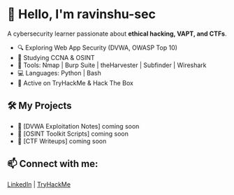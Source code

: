 # 👋 Hello, I'm ravinshu-sec

A cybersecurity learner passionate about **ethical hacking, VAPT, and CTFs**.

- 🔍 Exploring Web App Security (DVWA, OWASP Top 10)
- 🧠 Studying CCNA & OSINT
- 🧰 Tools: Nmap | Burp Suite | theHarvester | Subfinder | Wireshark
- 💻 Languages: Python | Bash
- 🚩 Active on TryHackMe & Hack The Box

## 🛠 My Projects
- 🔗 [DVWA Exploitation Notes] coming soon
- 🔗 [OSINT Toolkit Scripts] coming soon
- 🔗 [CTF Writeups] coming soon

## 📫 Connect with me:
[LinkedIn](www.linkedin.com/in/ravinshu-chauhan) | [TryHackMe](https://tryhackme.com/p/cravinshu226)
